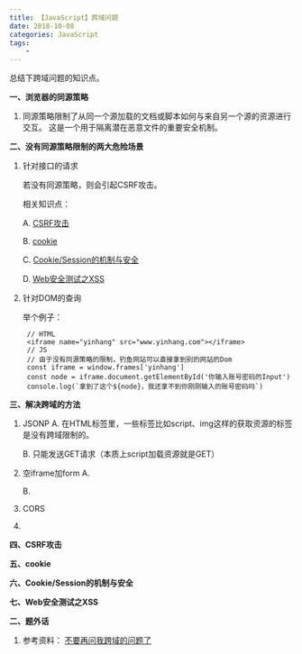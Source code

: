 ```yaml
---
title: 【JavaScript】跨域问题
date: 2018-10-08
categories: JavaScript 
tags:
    - 
---
```


总结下跨域问题的知识点。

<!--more-->
**一、浏览器的同源策略**
1. 同源策略限制了从同一个源加载的文档或脚本如何与来自另一个源的资源进行交互。
    这是一个用于隔离潜在恶意文件的重要安全机制。

**二、没有同源策略限制的两大危险场景**
1. 针对接口的请求

    若没有同源策略，则会引起CSRF攻击。

    相关知识点：

    A. [CSRF攻击](#csrf)
    
    B. [cookie](#cookie)

    C. [Cookie/Session的机制与安全](#session)

    D. [Web安全测试之XSS](#xss)

2. 针对DOM的查询

    举个例子：

        // HTML
        <iframe name="yinhang" src="www.yinhang.com"></iframe>
        // JS
        // 由于没有同源策略的限制，钓鱼网站可以直接拿到别的网站的Dom
        const iframe = window.frames['yinhang']
        const node = iframe.document.getElementById('你输入账号密码的Input')
        console.log(`拿到了这个${node}，我还拿不到你刚刚输入的账号密码吗`)

**三、解决跨域的方法**
1. JSONP
    A. 在HTML标签里，一些标签比如script、img这样的获取资源的标签是没有跨域限制的。

    B. 只能发送GET请求（本质上script加载资源就是GET）

2. 空iframe加form
    A. 

    B.

3. CORS


4. 

**四、CSRF攻击<div id="csrf"></div>**

**五、cookie<div id="cookie"></div>**

**六、Cookie/Session的机制与安全<div id="session"></div>**

**七、Web安全测试之XSS<div id="xss"></div>**

**二、题外话**
1. 参考资料： [不要再问我跨域的问题了](https://segmentfault.com/a/1190000015597029)

